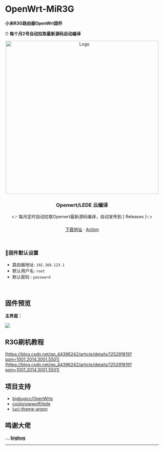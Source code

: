 # OpenWrt-MiR3G
**小米R3G路由器OpenWrt固件**

⏰ **每个月2号自动拉取最新源码自动编译**

<p align="center">
  <a href="https://github.com/TwoTu/OpenWrt-MiR3G/actions">
    <img src="https://cdn.jsdelivr.net/gh/bigbugcc/Resource@master/github/openwrts/action1.jpg" alt="Logo" width="500" />
  </a>


  <h3 align="center">Openwrt/LEDE 云编译</h3>
  <p align="center">
    👉 每月定时自动拉取Openwrt最新源码编译，自动发布到 [<a herf="https://github.com/TwoTu/OpenWrt-MiR3G/releases"> Releases </a>]👈
    <br />
      <br />
    <a href="https://github.com/TwoTu/OpenWrt-MiR3G/releases">下载地址</a>
    ·
    <a href="https://github.com/TwoTu/OpenWrt-MiR3G/actions">Action</a>
  </p>

<br>

### 🎯固件默认设置   

- 路由器地址: `192.168.123.1`   
- 默认用户名: `root`   
- 默认密码  : `password`

<br>

## 固件预览

**主界面：**

![](https://img-blog.csdnimg.cn/1393d35df218470596bb2937594c03cb.jpeg)



## R3G刷机教程

[https://blog.csdn.net/qq_44396242/article/details/125291819?spm=1001.2014.3001.5501](https://blog.csdn.net/qq_44396242/article/details/125291819?spm=1001.2014.3001.5501)





## 项目支持

- [bigbugcc/OpenWrts](https://github.com/bigbugcc/OpenWrts)
- [coolsnowwolf/lede](https://github.com/coolsnowwolf/lede)
- [luci-theme-argon](https://github.com/jerrykuku/luci-theme-argon)





## 鸣谢大佬

[<img src="https://avatars.githubusercontent.com/u/45546643?s=64&v=4" alt="@bigbugcc" style="zoom: 20%; border-radius: 35px;" />](https://github.com/bigbugcc)[**bigbug** ](https://github.com/bigbugcc)



---


